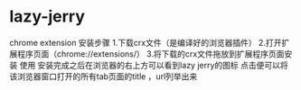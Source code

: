 # lazy-jerry
chrome extension
安装步骤
1.下载crx文件（是编译好的浏览器插件）
2.打开扩展程序页面（chrome://extensions/）
3.将下载的crx文件拖放到扩展程序页面安装
使用
安装完成之后在浏览器的右上方可以看到lazy jerry的图标
点击便可以将该浏览器窗口打开的所有tab页面的title ，url列举出来
